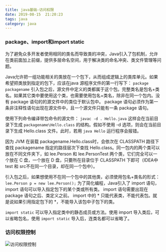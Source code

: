 ```yaml
---
title: java基础-访问权限
date: 2019-08-15  21:20:23
tags: java
category: java
---
```


### package、import和import static
为了避免众多开发者使用相同的类名而导致类的冲突，Java引入了包机制，允许在类前面加上前缀，提供多层命名空间，用于解决类的命名冲突、类文件管理等问题。

Java允许把一组功能相关的类放在一个包下，从而组成逻辑上的类库单元。如果希望把类放到指定的包下，应该在java 源程序文件的第一行写下：
`package packagename`
引入包之后，源文件中定义的类都属于这个包。完整类名是包名+类名。如果其它类中要使用这个类，也需要使用包名+类名，除非在同一个包内。没有 package 语句的的源文件中的类位于默认包中。 package 语句必须作为第一条非注释性语句出现在源文件中，且一个源文件只能有一条 package 语句。

使用下列命令编译带包命令的源文件：
`javac -d . Hello.java`
这样会在当前目录下生成 `packagename\Hello.class` 的结构。假如不使用 -d 选项，则会在当前目录下生成 Hello.class 文件。此时，若用 `java Hello` 运行程序会报错。

因为 JVM 在装载 packagename.Hello.class时，会依次在 CLASSPATH 路径下查找 packagename 指定的路径层次下查找 Hello.class。同一包内的两个类可以放在不同文件夹下，如 lee.Person 和 lee.PersonTest 两个类，它们完全可以一个放在 C 盘，一个放在 D 盘，只要所在目录位于 CLASSPATH 下即可（IDEA中 test 和 src不在同一个目录，却在同一个包中）。

引入包之后，如果想使用不在同一个包中的其他类，必须使用包名+类名的形式：
`lee.Person p = new lee.Person();`
为了简化编程，Java引入了 import 语句， import 语句可以导入指定包下的某个类或所有类。 import 语句需要出现在 package 语句之后、类定义之前。 import 中的 \* 只能代表类，不能代表包。就是说如果引用指定包下的 \*，不能导入该包中子包下的类。 

`import static` 可以导入指定类中的静态成员或方法。使用 import 导入类后，可以省略包名，使用 `import static` 导入后，连类名都可以省略了。

### 访问权限控制
![访问权限控制](/pics/access-control.jpg)